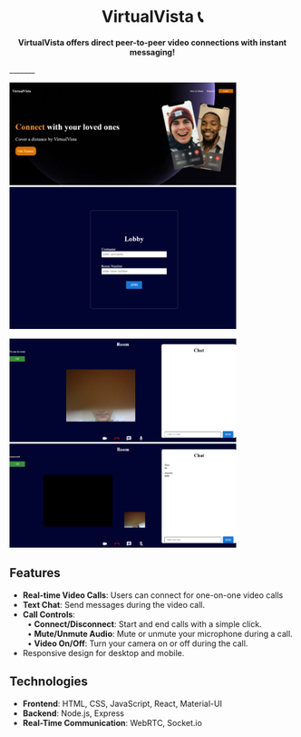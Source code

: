 <h1 align="center">VirtualVista 📞</h1>

<p align="center">
  <strong>VirtualVista offers direct peer-to-peer video connections with instant messaging!</strong>
</p>
_______
<p align="center">
  <p>
    <img src="./assets/LandingPage.png" width="400px">
    <img src="./assets/Lobby.png" width="400px">
  </p>
  <p>
    <img src="./assets/Room.png" width="400px">
    <img src="./assets/CallAccept.png" width="400px">
  </p>
</p>

## Features
- **Real-time Video Calls**: Users can connect for one-on-one video calls
- **Text Chat**: Send messages during the video call.
- **Call Controls**:<br/>
   &nbsp;&nbsp;&#8226; **Connect/Disconnect**: Start and end calls with a simple click.<br/>
   &nbsp;&nbsp;&#8226; **Mute/Unmute Audio**: Mute or unmute your microphone during a call.<br/>
   &nbsp;&nbsp;&#8226; **Video On/Off**: Turn your camera on or off during the call.
- Responsive design for desktop and mobile.


## Technologies
- **Frontend**: HTML, CSS, JavaScript, React, Material-UI
- **Backend**: Node.js, Express
- **Real-Time Communication**: WebRTC, Socket.io

  
